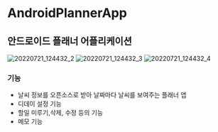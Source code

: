 # AndroidPlannerApp
## 안드로이드 플래너 어플리케이션   

![20220721_124432_2](https://user-images.githubusercontent.com/68460391/180125632-fa357d9b-6564-4c9a-89be-016290d56eb2.png)
![20220721_124432_3](https://user-images.githubusercontent.com/68460391/180125634-93b26c87-d444-4d64-b989-00d3bd199944.png)
![20220721_124432_4](https://user-images.githubusercontent.com/68460391/180125636-7a0121c1-cba6-448c-ad10-c0aee0de7a06.png)

### 기능
- 날씨 정보를 오픈소스로 받아 날짜마다 날씨를 보여주는 플래너 앱   
- 디데이 설정 기능  
- 할일 미루기,삭제, 수정 등의 기능   
- 메모 기능   
